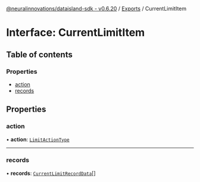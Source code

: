 [@neuralinnovations/dataisland-sdk - v0.6.20](../../README.md) / [Exports](../modules.md) / CurrentLimitItem

# Interface: CurrentLimitItem

## Table of contents

### Properties

- [action](CurrentLimitItem.md#action)
- [records](CurrentLimitItem.md#records)

## Properties

### action

• **action**: [`LimitActionType`](../enums/LimitActionType.md)

___

### records

• **records**: [`CurrentLimitRecordData`](CurrentLimitRecordData.md)[]
